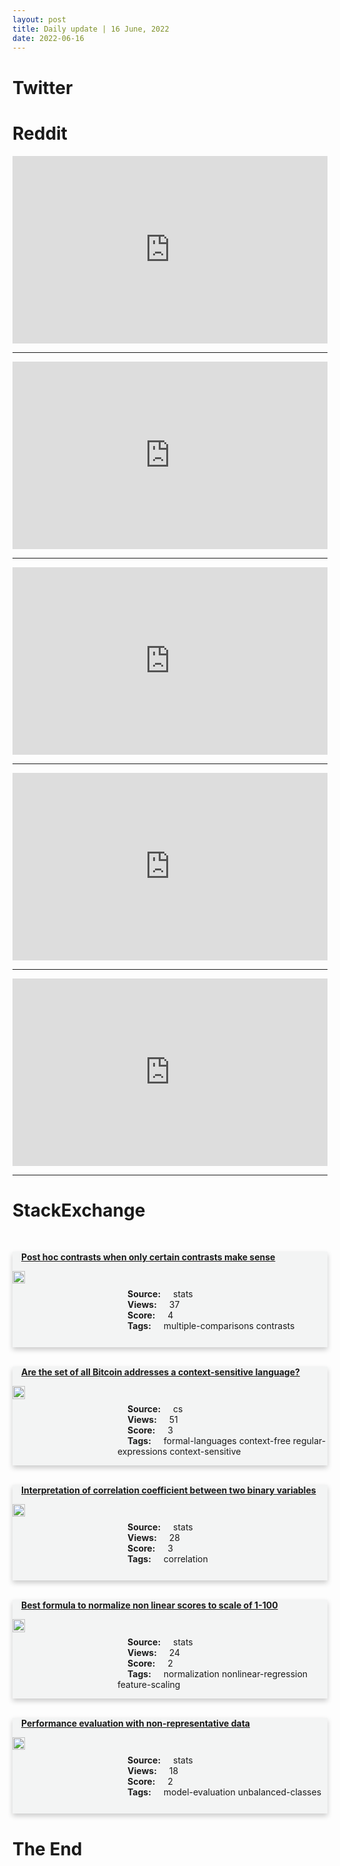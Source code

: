 ```yaml
---
layout: post
title: Daily update | 16 June, 2022
date: 2022-06-16
---
```


<script async src="https://platform.twitter.com/widgets.js" charset="utf-8"></script>


<script src='https://storage.ko-fi.com/cdn/scripts/overlay-widget.js'></script>
<script>
  kofiWidgetOverlay.draw('themldojo', {
    'type': 'floating-chat',
    'floating-chat.donateButton.text': 'Support me',
    'floating-chat.donateButton.background-color': '#f45d22',
    'floating-chat.donateButton.text-color': '#fff'
  });
</script>

# Twitter 

<blockquote class="twitter-tweet"><a href="https://twitter.com/AndrewYNg/status/1537119911889145858"></a></blockquote>

<blockquote class="twitter-tweet"><a href="https://twitter.com/KirkDBorne/status/1536913377020223489"></a></blockquote>

<blockquote class="twitter-tweet"><a href="https://twitter.com/DataScienceDojo/status/1536876148143136768"></a></blockquote>

<blockquote class="twitter-tweet"><a href="https://twitter.com/omarsar0/status/1537086925227565057"></a></blockquote>

<blockquote class="twitter-tweet"><a href="https://twitter.com/ryanobles/status/1537177878353580033"></a></blockquote>

<blockquote class="twitter-tweet"><a href="https://twitter.com/DeepLearningAI_/status/1537096871721635845"></a></blockquote>

<blockquote class="twitter-tweet"><a href="https://twitter.com/ylecun/status/1537184670852345857"></a></blockquote>

<blockquote class="twitter-tweet"><a href="https://twitter.com/stanfordnlp/status/1537185551899451392"></a></blockquote>

<blockquote class="twitter-tweet"><a href="https://twitter.com/ylecun/status/1537032691593404416"></a></blockquote>

<blockquote class="twitter-tweet"><a href="https://twitter.com/TensorFlow/status/1537104906108162049"></a></blockquote>

# Reddit 

<iframe id="reddit-embed" src="https://www.redditmedia.com/r/MachineLearning/comments/vcr18m/poincare_embeddings_embedding_your_data_in_low?ref_source=embed&amp;ref=share&amp;embed=true" sandbox="allow-scripts allow-same-origin allow-popups" style="border: none;" height="300" width="100%" scrolling="yes"></iframe>
<hr style="width:100%;text-align:left;margin-left:0">
<iframe id="reddit-embed" src="https://www.redditmedia.com/r/MachineLearning/comments/vcvkdf/d_why_do_a_lot_of_researchers_like_to_submit_the?ref_source=embed&amp;ref=share&amp;embed=true" sandbox="allow-scripts allow-same-origin allow-popups" style="border: none;" height="300" width="100%" scrolling="yes"></iframe>
<hr style="width:100%;text-align:left;margin-left:0">
<iframe id="reddit-embed" src="https://www.redditmedia.com/r/MachineLearning/comments/vd1ey0/p_mmap_ninja_speedup_your_training_dramatically?ref_source=embed&amp;ref=share&amp;embed=true" sandbox="allow-scripts allow-same-origin allow-popups" style="border: none;" height="300" width="100%" scrolling="yes"></iframe>
<hr style="width:100%;text-align:left;margin-left:0">
<iframe id="reddit-embed" src="https://www.redditmedia.com/r/MachineLearning/comments/vciipu/d_when_to_use_smote_when_dealing_with_rare_events?ref_source=embed&amp;ref=share&amp;embed=true" sandbox="allow-scripts allow-same-origin allow-popups" style="border: none;" height="300" width="100%" scrolling="yes"></iframe>
<hr style="width:100%;text-align:left;margin-left:0">
<iframe id="reddit-embed" src="https://www.redditmedia.com/r/dataengineering/comments/vd1e1v/is_this_typical_job_is_almost_100_github_related?ref_source=embed&amp;ref=share&amp;embed=true" sandbox="allow-scripts allow-same-origin allow-popups" style="border: none;" height="300" width="100%" scrolling="yes"></iframe>
<hr style="width:100%;text-align:left;margin-left:0">

<style>
.card {
box-shadow: 0 4px 8px 0 rgba(0,0,0,0.2);
transition: 0.3s;
width: 100%;
background-color: #F3F4F4;
}
p{
    margin-left:  3em;
    padding-top: 1em;
}
.part2{
    display: grid;
    grid-template-columns: 1fr 3fr;
}
h4{
    margin: 1em;
}

.card:hover {
box-shadow: 0 8px 16px 0 rgba(0,0,0,0.2);
}
b {
padding: 2px 16px;
}
</style>
  
# StackExchange 


  <br>
  <div class="card">
  <h4><a href='https://stats.stackexchange.com/questions/578861/post-hoc-contrasts-when-only-certain-contrasts-make-sense'>Post hoc contrasts when only certain contrasts make sense</a></h4> 
  <div class="part2">
      <img src="https://cdn.sstatic.net/Sites/stats/Img/apple-touch-icon@2.png?v=344f57aa10cc" alt="Img missing!" style="width:40%">
      <p><b>Source:</b> stats<br><b>Views:</b> 37<br><b>Score:</b> 4<br><b>Tags:</b> <span class="badge badge-dark">multiple-comparisons</span> <span class="badge badge-dark">contrasts</span></p> 
  </div>
  </div>
      
  <br>
  <div class="card">
  <h4><a href='https://cs.stackexchange.com/questions/152357/are-the-set-of-all-bitcoin-addresses-a-context-sensitive-language'>Are the set of all Bitcoin addresses a context-sensitive language?</a></h4> 
  <div class="part2">
      <img src="https://cdn.sstatic.net/Sites/cs/Img/apple-touch-icon@2.png?v=324a3e0c2b03" alt="Img missing!" style="width:40%">
      <p><b>Source:</b> cs<br><b>Views:</b> 51<br><b>Score:</b> 3<br><b>Tags:</b> <span class="badge badge-dark">formal-languages</span> <span class="badge badge-dark">context-free</span> <span class="badge badge-dark">regular-expressions</span> <span class="badge badge-dark">context-sensitive</span></p> 
  </div>
  </div>
      
  <br>
  <div class="card">
  <h4><a href='https://stats.stackexchange.com/questions/578906/interpretation-of-correlation-coefficient-between-two-binary-variables'>Interpretation of correlation coefficient between two binary variables</a></h4> 
  <div class="part2">
      <img src="https://cdn.sstatic.net/Sites/stats/Img/apple-touch-icon@2.png?v=344f57aa10cc" alt="Img missing!" style="width:40%">
      <p><b>Source:</b> stats<br><b>Views:</b> 28<br><b>Score:</b> 3<br><b>Tags:</b> <span class="badge badge-dark">correlation</span></p> 
  </div>
  </div>
      
  <br>
  <div class="card">
  <h4><a href='https://stats.stackexchange.com/questions/578914/best-formula-to-normalize-non-linear-scores-to-scale-of-1-100'>Best formula to normalize non linear scores to scale of 1-100</a></h4> 
  <div class="part2">
      <img src="https://cdn.sstatic.net/Sites/stats/Img/apple-touch-icon@2.png?v=344f57aa10cc" alt="Img missing!" style="width:40%">
      <p><b>Source:</b> stats<br><b>Views:</b> 24<br><b>Score:</b> 2<br><b>Tags:</b> <span class="badge badge-dark">normalization</span> <span class="badge badge-dark">nonlinear-regression</span> <span class="badge badge-dark">feature-scaling</span></p> 
  </div>
  </div>
      
  <br>
  <div class="card">
  <h4><a href='https://stats.stackexchange.com/questions/578849/performance-evaluation-with-non-representative-data'>Performance evaluation with non-representative data</a></h4> 
  <div class="part2">
      <img src="https://cdn.sstatic.net/Sites/stats/Img/apple-touch-icon@2.png?v=344f57aa10cc" alt="Img missing!" style="width:40%">
      <p><b>Source:</b> stats<br><b>Views:</b> 18<br><b>Score:</b> 2<br><b>Tags:</b> <span class="badge badge-dark">model-evaluation</span> <span class="badge badge-dark">unbalanced-classes</span></p> 
  </div>
  </div>
      
# The End